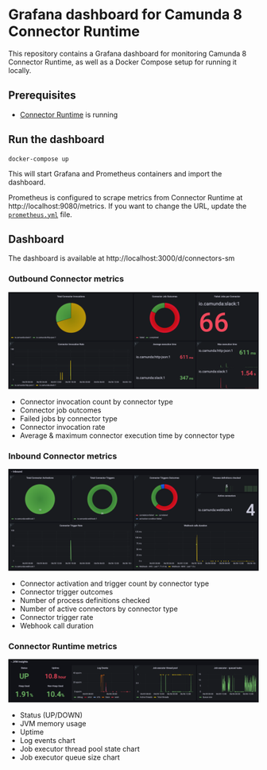 # Grafana dashboard for Camunda 8 Connector Runtime

This repository contains a Grafana dashboard for monitoring Camunda 8 Connector Runtime, as well
as a Docker Compose setup for running it locally.

## Prerequisites

- [Connector Runtime](https://github.com/camunda/connectors-bundle/tree/main/connector-runtime) is running

## Run the dashboard

```shell
docker-compose up
```

This will start Grafana and Prometheus containers and import the dashboard.

Prometheus is configured to scrape metrics from Connector Runtime at http://localhost:9080/metrics.
If you want to change the URL, update the [`prometheus.yml`](prometheus/prometheus.yml) file.

## Dashboard

The dashboard is available at http://localhost:3000/d/connectors-sm

### Outbound Connector metrics

![outbound connector metrics](img/dashboard-outbound.png)

- Connector invocation count by connector type
- Connector job outcomes
- Failed jobs by connector type
- Connector invocation rate
- Average & maximum connector execution time by connector type

### Inbound Connector metrics

![inbound connector metrics](img/dashboard_inbound.png)

- Connector activation and trigger count by connector type
- Connector trigger outcomes
- Number of process definitions checked
- Number of active connectors by connector type
- Connector trigger rate
- Webhook call duration

### Connector Runtime metrics

![connector_runtime_metrics](img/dashboard-runtime.png)

- Status (UP/DOWN)
- JVM memory usage
- Uptime
- Log events chart
- Job executor thread pool state chart
- Job executor queue size chart
